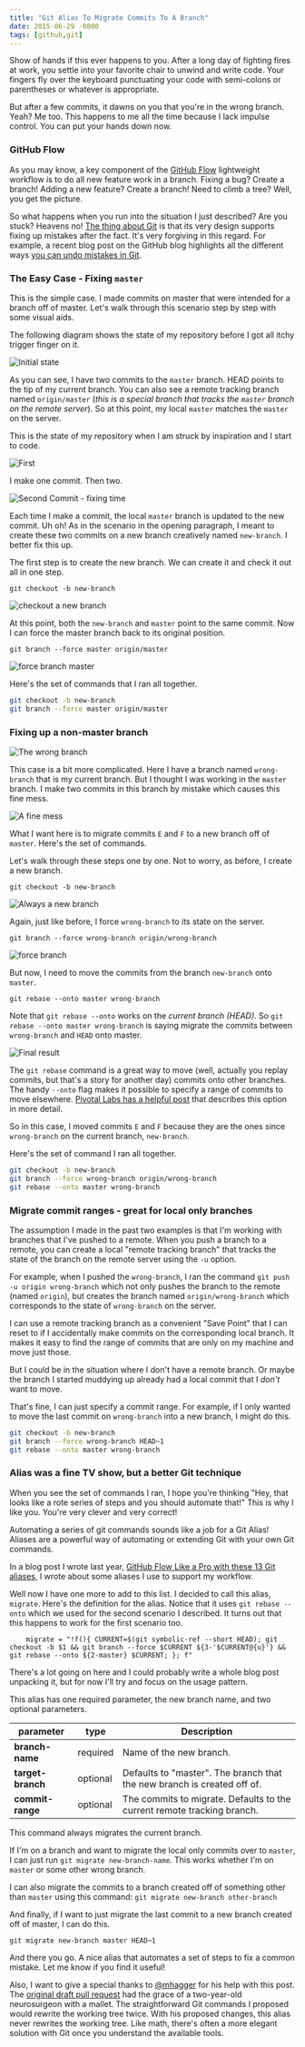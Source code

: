 ```yaml
---
title: "Git Alias To Migrate Commits To A Branch"
date: 2015-06-29 -0800
tags: [github,git]
---
```


Show of hands if this ever happens to you. After a long day of fighting fires at work, you settle into your favorite chair to unwind and write code. Your fingers fly over the keyboard punctuating your code with semi-colons or parentheses or whatever is appropriate.

But after a few commits, it dawns on you that you're in the wrong branch. Yeah? Me too. This happens to me all the time because I lack impulse control. You can put your hands down now.

### GitHub Flow

As you may know, a key component of the [GitHub Flow](https://guides.github.com/introduction/flow/) lightweight workflow is to do all new feature work in a branch. Fixing a bug? Create a branch! Adding a new feature? Create a branch! Need to climb a tree? Well, you get the picture.

So what happens when you run into the situation I just described? Are you stuck? Heavens no! [The thing about Git](http://2ndscale.com/rtomayko/2008/the-thing-about-git) is that its very design supports fixing up mistakes after the fact. It's very forgiving in this regard. For example, a recent blog post on the GitHub blog highlights all the different ways [you can undo mistakes in Git](https://github.com/blog/2019-how-to-undo-almost-anything-with-git).

### The Easy Case - Fixing `master`

This is the simple case. I made commits on master that were intended for a branch off of master. Let's walk through this scenario step by step with some visual aids.

The following diagram shows the state of my repository before I got all itchy trigger finger on it.

![Initial state](https://cloud.githubusercontent.com/assets/19977/8390497/bbde5f8e-1c4c-11e5-9760-9e94236423d6.png)

As you can see, I have two commits to the `master` branch. HEAD points to the tip of my current branch. You can also see a remote tracking branch named `origin/master` (_this is a special branch that tracks the `master` branch on the remote server_). So at this point, my local `master` matches the `master` on the server.

This is the state of my repository when I am struck by inspiration and I start to code.

![First](https://cloud.githubusercontent.com/assets/19977/8390499/bbe3174a-1c4c-11e5-87ee-75aacf1a197a.png)

I make one commit. Then two.

![Second Commit - fixing time](https://cloud.githubusercontent.com/assets/19977/8390498/bbe2c524-1c4c-11e5-98c3-7526ae2277f9.png)

Each time I make a commit, the local `master` branch is updated to the new commit. Uh oh! As in the scenario in the opening paragraph, I meant to create these two commits on a new branch creatively named `new-branch`. I better fix this up.

The first step is to create the new branch. We can create it and check it out all in one step.

`git checkout -b new-branch`

![checkout a new branch](https://cloud.githubusercontent.com/assets/19977/8411869/0ba24220-1e3b-11e5-9895-42c486709937.png)

At this point, both the `new-branch` and `master` point to the same commit. Now I can force the master branch back to its original position.

`git branch --force master origin/master`

![force branch master](https://cloud.githubusercontent.com/assets/19977/8411975/b05c941e-1e3b-11e5-8e84-f36535fb7893.png)

Here's the set of commands that I ran all together.

```bash
git checkout -b new-branch
git branch --force master origin/master
```

### Fixing up a non-master branch

![The wrong branch](https://cloud.githubusercontent.com/assets/19977/8369613/48019364-1b71-11e5-9a28-b748a2802ed7.png)

This case is a bit more complicated. Here I have a branch named `wrong-branch` that is my current branch. But I thought I was working in the `master` branch. I make two commits in this branch by mistake which causes this fine mess.

![A fine mess](https://cloud.githubusercontent.com/assets/19977/8369614/4801b83a-1b71-11e5-898a-4c116e83b749.png)

What I want here is to migrate commits `E` and `F` to a new branch off of `master`. Here's the set of commands.

Let's walk through these steps one by one. Not to worry, as before, I create a new branch.

`git checkout -b new-branch`

![Always a new branch](https://cloud.githubusercontent.com/assets/19977/8412077/4d85a08c-1e3c-11e5-98eb-c421d2cf5159.png)

Again, just like before, I force `wrong-branch` to its state on the server.

`git branch --force wrong-branch origin/wrong-branch`

![force branch](https://cloud.githubusercontent.com/assets/19977/8412113/93984c46-1e3c-11e5-9329-f38adb158dcd.png)

But now, I need to move the commits from the branch `new-branch` onto `master`.  

`git rebase --onto master wrong-branch`

Note that `git rebase --onto` works on the _current branch (HEAD)_. So `git rebase --onto master wrong-branch` is saying migrate the commits between `wrong-branch` and `HEAD` onto master.

![Final result](https://cloud.githubusercontent.com/assets/19977/8382092/06f71640-1be5-11e5-9f90-2b433bd6ffd8.png)

The `git rebase` command is a great way to move (well, actually you replay commits, but that's a story for another day) commits onto other branches. The handy `--onto` flag makes it possible to specify a range of commits to move elsewhere. [Pivotal Labs has a helpful post](https://content.pivotal.io/blog/git-rebase-onto) that describes this option in more detail.

So in this case, I moved commits `E` and `F` because they are the ones since `wrong-branch` on the current branch, `new-branch`.

Here's the set of command I ran all together.

```bash
git checkout -b new-branch
git branch --force wrong-branch origin/wrong-branch
git rebase --onto master wrong-branch
```

### Migrate commit ranges - great for local only branches

The assumption I made in the past two examples is that I'm working with branches that I've pushed to a remote. When you push a branch to a remote, you can create a local "remote tracking branch" that tracks the state of the branch on the remote server using the `-u` option.

For example, when I pushed the `wrong-branch`, I ran the command `git push -u origin wrong-branch` which not only pushes the branch to the remote (named `origin`), but creates the branch named `origin/wrong-branch` which corresponds to the state of `wrong-branch` on the server.

I can use a remote tracking branch as a convenient "Save Point" that I can reset to if I accidentally make commits on the corresponding local branch. It makes it easy to find the range of commits that are only on my machine and move just those.

But I could be in the situation where I don't have a remote branch. Or maybe the branch I started muddying up already had a local commit that I _don't_ want to move.

That's fine, I can just specify a commit range. For example, if I only wanted to move the last commit on `wrong-branch` into a new branch, I might do this.

```bash
git checkout -b new-branch
git branch --force wrong-branch HEAD~1
git rebase --onto master wrong-branch
```

### Alias was a fine TV show, but a better Git technique

When you see the set of commands I ran, I hope you're thinking "Hey, that looks like a rote series of steps and you should automate that!" This is why I like you. You're very clever and very correct!

Automating a series of git commands sounds like a job for a Git Alias! Aliases are a powerful way of automating or extending Git with your own Git commands.

In a blog post I wrote last year, [GitHub Flow Like a Pro with these 13 Git aliases](https://haacked.com/archive/2014/07/28/github-flow-aliases/), I wrote about some aliases I use to support my workflow.

Well now I have one more to add to this list. I decided to call this alias, `migrate`. Here's the definition for the alias. Notice that it uses `git rebase --onto` which we used for the second scenario I described. It turns out that this happens to work for the first scenario too.

```
    migrate = "!f(){ CURRENT=$(git symbolic-ref --short HEAD); git checkout -b $1 && git branch --force $CURRENT ${3-'$CURRENT@{u}'} && git rebase --onto ${2-master} $CURRENT; }; f"
```

There's a lot going on here and I could probably write a whole blog post unpacking it, but for now I'll try and focus on the usage pattern.

This alias has one required parameter, the new branch name, and two optional parameters.


parameter         | type     | Description
------------------|----------|------------------------------------------------------------------------
__branch-name__   | required | Name of the new branch. 
__target-branch__ | optional | Defaults to "master". The branch that the new branch is created off of. 
__commit-range__  | optional | The commits to migrate. Defaults to the current remote tracking branch.

This command always migrates the current branch.

If I'm on a branch and want to migrate the local only commits over to `master`, I can just run `git migrate new-branch-name`. This works whether I'm on `master` or some other wrong branch.

I can also migrate the commits to a branch created off of something other than `master` using this command: `git migrate new-branch other-branch`

And finally, if I want to just migrate the last commit to a new branch created off of master, I can do this.

`git migrate new-branch master HEAD~1`

And there you go. A nice alias that automates a set of steps to fix a common mistake. Let me know if you find it useful!

Also, I want to give a special thanks to [@mhagger](https://github.com/mhagger) for his help with this post. The [original draft pull request](https://github.com/Haacked/haacked.com/pull/205) had the grace of a two-year-old neurosurgeon with a mallet. The straightforward Git commands I proposed would rewrite the working tree twice. With his proposed changes, this alias never rewrites the working tree. Like math, there's often a more elegant solution with Git once you understand the available tools.

